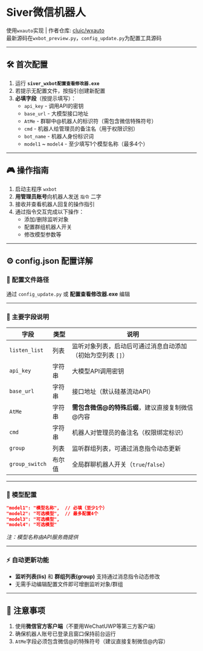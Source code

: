 # Siver微信机器人

使用`wxauto`实现 | 作者仓库: [cluic/wxauto](https://github.com/cluic/wxauto)  
最新源码在`wxbot_preview.py`，`config_update.py`为配置工具源码

---

## 🛠 首次配置

1. 运行 **`siver_wxbot配置查看修改器.exe`**
2. 若提示无配置文件，按指引创建新配置
3. **必填字段**（按提示填写）：
   - `api_key` - 调用API的密钥
   - `base_url` - 大模型接口地址
   - `AtMe` - 群聊中@机器人的标识符（需包含微信特殊符号）
   - `cmd` - 机器人给管理员的备注名（用于权限识别）
   - `bot_name` - 机器人身份标识词
   - `model1` ~ `model4` - 至少填写1个模型名称（最多4个）

---

## 🎮 操作指南

1. 启动主程序 `wxbot`
2. **用管理员账号**向机器人发送 `指令` 二字
3. 接收并查看机器人回复的操作指引
4. 通过指令交互完成以下操作：
   - 添加/删除监听对象
   - 配置群组机器人开关
   - 修改模型参数等

---

## ⚙ config.json 配置详解

### 📂 配置文件路径
通过 `config_update.py` 或 **配置查看修改器.exe** 编辑

---

### 🔑 主要字段说明

| 字段 | 类型 | 说明 |
|------|------|------|
| `listen_list` | 列表 | 监听对象列表，启动后可通过消息自动添加（初始为空列表 `[]`） |
| `api_key` | 字符串 | 大模型API调用密钥 |
| `base_url` | 字符串 | 接口地址（默认硅基流动API） |
| `AtMe` | 字符串 | **需包含微信@的特殊后缀**，建议直接复制微信@内容 |
| `cmd` | 字符串 | 机器人对管理员的备注名（权限绑定标识） |
| `group` | 列表 | 监听群组列表，可通过消息指令动态更新 |
| `group_switch` | 布尔值 | 全局群聊机器人开关（`true`/`false`） |

---

### 🤖 模型配置
```json
"model1": "模型名称",  // 必填（至少1个）
"model2": "可选模型",  // 最多配置4个
"model3": "可选模型",
"model4": "可选模型"
```
*注：模型名称由API服务商提供*

---

### ⚡ 自动更新功能
- **监听列表(lis)** 和 **群组列表(group)** 支持通过消息指令动态修改
- 无需手动编辑配置文件即可增删监听对象/群组

---

## 📌 注意事项
1. 使用**微信官方客户端**（不要用WeChatUWP等第三方客户端）
2. 确保机器人账号已登录且窗口保持前台运行
3. `AtMe`字段必须包含微信@的特殊符号（建议直接复制微信@内容）
